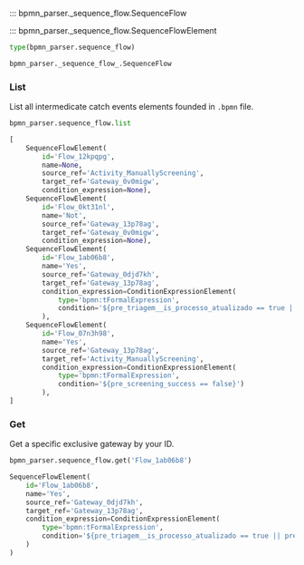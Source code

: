 ::: bpmn_parser._sequence_flow.SequenceFlow

::: bpmn_parser._sequence_flow.SequenceFlowElement

```python linenums="1"
type(bpmn_parser.sequence_flow)
```

```python title="Output"
bpmn_parser._sequence_flow_.SequenceFlow
```

### List
List all intermedicate catch events elements founded in `.bpmn` file.
```python linenums="1"
bpmn_parser.sequence_flow.list
```

```python title="Output"
[
    SequenceFlowElement(
        id='Flow_12kpqpg',
        name=None,
        source_ref='Activity_ManuallyScreening',
        target_ref='Gateway_0v0migw',
        condition_expression=None),
    SequenceFlowElement(
        id='Flow_0kt31nl',
        name='Not',
        source_ref='Gateway_13p78ag',
        target_ref='Gateway_0v0migw',
        condition_expression=None),
    SequenceFlowElement(
        id='Flow_1ab06b8',
        name='Yes',
        source_ref='Gateway_0djd7kh',
        target_ref='Gateway_13p78ag',
        condition_expression=ConditionExpressionElement(
            type='bpmn:tFormalExpression',
            condition='${pre_triagem__is_processo_atualizado == true || pre_triagem__tentativas_atualizacao >= 10}')
        ),
    SequenceFlowElement(
        id='Flow_07n3h98',
        name='Yes',
        source_ref='Gateway_13p78ag',
        target_ref='Activity_ManuallyScreening',
        condition_expression=ConditionExpressionElement(
            type='bpmn:tFormalExpression',
            condition='${pre_screening_success == false}')
        ),
]
```

### Get
Get a specific exclusive gateway by your ID.
```python linenums="1"
bpmn_parser.sequence_flow.get('Flow_1ab06b8')
```

```python title="Output"
SequenceFlowElement(
    id='Flow_1ab06b8',
    name='Yes',
    source_ref='Gateway_0djd7kh',
    target_ref='Gateway_13p78ag',
    condition_expression=ConditionExpressionElement(
        type='bpmn:tFormalExpression',
        condition='${pre_triagem__is_processo_atualizado == true || pre_triagem__tentativas_atualizacao >= 10}'
    )
)
```